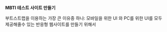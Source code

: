 **MBTI 테스트 사이트 만들기**

부트스트랩을 이용하는 가장 큰 이유중 하나: 
모바일을 위한 UI 와 PC를 위한 UI를 모두 제공해줄수 있는 반응형 웹사이트를 만들기 위해서
